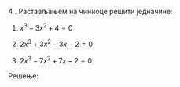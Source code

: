4 . Растављањем на чиниоце решити једначине:

1. $x^3 - 3x^2 + 4 = 0$

2. $2x^3 + 3x^2 - 3x - 2 = 0$

3. $2x^3 - 7x^2 + 7x - 2 = 0$

Решење:
